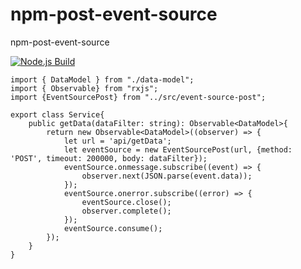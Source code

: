 # npm-post-event-source
npm-post-event-source

[![Node.js Build](https://github.com/YulerB/npm-post-event-source/actions/workflows/npm-build-test.yml/badge.svg)](https://github.com/YulerB/npm-post-event-source/actions/workflows/npm-build-test.yml)

```
import { DataModel } from "./data-model";
import { Observable} from "rxjs";
import {EventSourcePost} from "../src/event-source-post";

export class Service{
    public getData(dataFilter: string): Observable<DataModel>{
        return new Observable<DataModel>((observer) => {
            let url = 'api/getData';
            let eventSource = new EventSourcePost(url, {method: 'POST', timeout: 200000, body: dataFilter});
            eventSource.onmessage.subscribe((event) => {
                observer.next(JSON.parse(event.data));
            });
            eventSource.onerror.subscribe((error) => {
                eventSource.close();
                observer.complete();
            });
            eventSource.consume();
        });
    }
}
```
